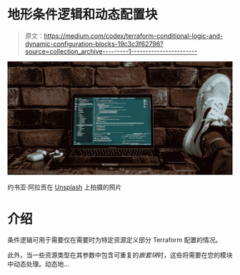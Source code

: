 # 地形条件逻辑和动态配置块

> 原文：<https://medium.com/codex/terraform-conditional-logic-and-dynamic-configuration-blocks-19c3c3f62796?source=collection_archive---------1----------------------->

![](img/eb7ca27fed374839dc9cb06492c91787.png)

约书亚·阿拉贡在 [Unsplash](https://unsplash.com?utm_source=medium&utm_medium=referral) 上拍摄的照片

# 介绍

条件逻辑可用于需要仅在需要时为特定资源定义部分 Terraform 配置的情况。

此外，当一些资源类型在其参数中包含可重复的*嵌套块*时，这些将需要在您的模块中动态处理。动态地…